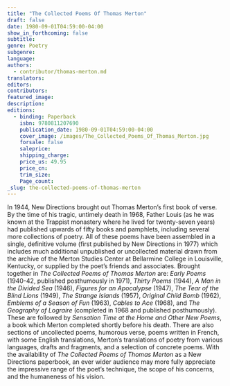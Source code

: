 ```yaml
---
title: "The Collected Poems Of Thomas Merton"
draft: false
date: 1980-09-01T04:59:00-04:00
show_in_forthcoming: false
subtitle:
genre: Poetry
subgenre:
language:
authors:
  - contributor/thomas-merton.md
translators:
editors:
contributors:
featured_image:
description:
editions:
  - binding: Paperback
    isbn: 9780811207690
    publication_date: 1980-09-01T04:59:00-04:00
    cover_image: /images/The_Collected_Poems_Of_Thomas_Merton.jpg
    forsale: false
    saleprice:
    shipping_charge:
    price_us: 49.95
    price_cn:
    trim_size:
    Page_count:
_slug: the-collected-poems-of-thomas-merton
---
```


In 1944, New Directions brought out Thomas Merton’s first book of verse. By the time of his tragic, untimely death in 1968, Father Louis (as he was known at the Trappist monastery where he lived for twenty-seven years) had published upwards of fifty books and pamphlets, including several more collections of poetry. All of these poems have been assembled in a single, definitive volume (first published by New Directions in 1977) which includes much additional unpublished or uncollected material drawn from the archive of the Merton Studies Center at Bellarmine College in Louisville, Kentucky, or supplied by the poet’s friends and associates. Brought together in _The Collected Poems of Thomas Merton_ are: _Early Poems_ (1940-42, published posthumously in 1971), _Thirty Poems_ (1944), _A Man in the Divided Sea_ (1946), _Figures for an Apocalypse_ (1947), _The Tear of the Blind Lions_ (1949), _The Strange Islands_ (1957), _Original Child Bomb_ (1962), _Emblems of a Season of Fun_ (1963), _Cables to Ace_ (1968), and _The Geography of Lograire_ (completed in 1968 and published posthumously). These are followed by _Sensation Time at the Home and Other New Poems_, a book which Merton completed shortly before his death. There are also sections of uncollected poems, humorous verse, poems written in French, with some English translations, Merton’s translations of poetry from various languages, drafts and fragments, and a selection of concrete poems. With the availability of _The Collected Poems of Thomas Merton_ as a New Directions paperbook, an ever wider audience may more fully appreciate the impressive range of the poet’s technique, the scope of his concerns, and the humaneness of his vision.

